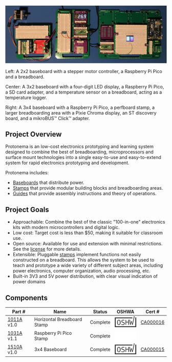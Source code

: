 ![Photo of three different Protonema baseboards with various modules](./images/header.jpg)

Left: A 2x2 baseboard with a stepper motor controller, a Raspberry Pi Pico and a breadboard.

Center: A 3x2 baseboard with a four-digit LED display, a Raspberry Pi Pico, a SD card adapter, and a temperature sensor on a breadboard, acting as a temperature logger.

Right: A 3x4 baseboard with a Raspberry Pi Pico, a perfboard stamp, a larger breadboarding area with a Pixie Chroma display, an ST discovery board, and a mikroBUS™ Click™ adapter.

## Project Overview
Protonema is an low-cost electronics prototyping and learning system designed to combine the best of breadboarding, microprocessors and surface mount technologies into a single easy-to-use and easy-to-extend system for rapid electronics prototyping and development.

Protonema includes:
* [Baseboards](baseboards/readme.md) that distribute power.
* [Stamps](stamps/readme.md) that provide modular building blocks and breadboarding areas.
* [Guides](guides/readme.md) that provide assembly instructions and theory of operations.

## Project Goals
* Approachable: Combine the best of the classic "100-in-one" electronics kits with modern microcontrollers and digital logic.
* Low cost: Target cost is less than $50, making it suitable for classroom use.
* Open source: Available for use and extension with minimal restrictions. See the [license](./license,md) for more details.
* Extensible: Pluggable [stamps](stamps/readme.md) implement functions not easily constructed on a breadboard. This allows the system to be used to teach and prototype a wide variety of different subject areas, including power electronics, computer organization, audio processing, etc.
* Built-in 3V3 and 5V power distribution, with clear visual indication of power domains

## Components

Part # | Name | Status | OSHWA | Cert # |
|-|-|-|-|-|
| [1011A](./stamps/1011A) v1.0 | Horizontal Breadboard Stamp | Complete | ![OSHWA Logo](./images/oshwa_cert_logo.png) |  [CA000016](https://certification.oshwa.org/ca000016.html)  |
| [1031A](./stamps/1031A) v1.1 | Raspberry Pi Pico Stamp | Complete | ![Not OSHWA Certified](./images/oshwa_cert_no.png) | |
| [1510A](./baseboards/1510A) v1.0 | 3x4 Baseboard | Complete | ![OSHWA Logo](./images/oshwa_cert_logo.png) | [CA000015](https://certification.oshwa.org/ca000015.html) |
